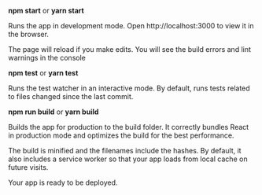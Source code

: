 **npm start** or **yarn start**

 Runs the app in development mode.
 Open http://localhost:3000 to view it in the browser.
 
 The page will reload if you make edits.
 You will see the build errors and lint warnings in the console
 
 
 
 **npm test** or **yarn test**
 
 Runs the test watcher in an interactive mode.
 By default, runs tests related to files changed since the last commit.
 
 
 **npm run build** or **yarn build**
 
 Builds the app for production to the build folder.
 It correctly bundles React in production mode and optimizes the build for the best performance.
 
 The build is minified and the filenames include the hashes.
 By default, it also includes a service worker so that your app loads from local cache on future visits.
 
 Your app is ready to be deployed.